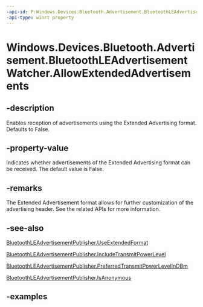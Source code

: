 ```yaml
---
-api-id: P:Windows.Devices.Bluetooth.Advertisement.BluetoothLEAdvertisementWatcher.AllowExtendedAdvertisements
-api-type: winrt property
---
```


<!-- Property syntax.
public bool AllowExtendedAdvertisements { get;  set; }
-->

# Windows.Devices.Bluetooth.Advertisement.BluetoothLEAdvertisementWatcher.AllowExtendedAdvertisements

## -description
Enables reception of advertisements using the Extended Advertising format. Defaults to False.

## -property-value
Indicates whether advertisements of the Extended Advertising format can be received. The default value is False.

## -remarks
The Extended Advertisement format allows for further customization of the advertising header. See the related APIs for more information.

## -see-also
[BluetoothLEAdvertisementPublisher.UseExtendedFormat](bluetoothleadvertisementpublisher_useextendedformat.md)

[BluetoothLEAdvertisementPublisher.IncludeTransmitPowerLevel](bluetoothleadvertisementpublisher_includetransmitpowerlevel.md)

[BluetoothLEAdvertisementPublisher.PreferredTransmitPowerLevelInDBm](bluetoothleadvertisementpublisher_preferredtransmitpowerlevelindbm.md)

[BluetoothLEAdvertisementPublisher.IsAnonymous](bluetoothleadvertisementpublisher_isanonymous.md)

## -examples
